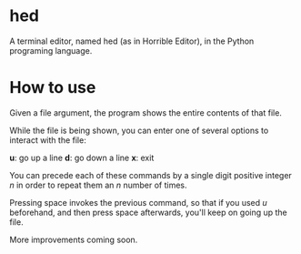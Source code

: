 # hed
A terminal editor, named hed (as in Horrible Editor), in the Python programing language.

# How to use
Given a file argument, the program shows the entire contents of that file.

While the file is being shown, you can enter one of several options to interact with the file:

__u__: go up a line
__d__: go down a line
__x__: exit

You can precede each of these commands by a single digit positive integer _n_ in order to repeat them an _n_ number of times.

Pressing space invokes the previous command, so that if you used _u_ beforehand, and then press space afterwards, you'll keep on going up the file.

More improvements coming soon.
